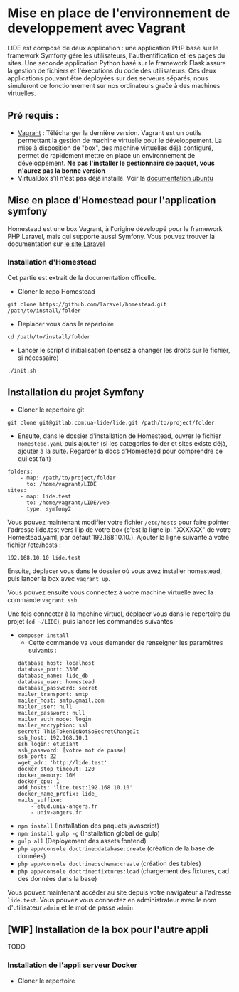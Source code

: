 # Mise en place de l'environnement de developpement avec Vagrant

LIDE est composé de deux application : une application PHP basé sur le framework Symfony gére les utilisateurs, l'authentification et les pages du sites. Une seconde application Python basé sur le framework Flask assure la gestion de fichiers et l'éxecutions du code des utilisateurs. Ces deux applications pouvant être deployées sur des serveurs séparés, nous simuleront ce fonctionnement sur nos ordinateurs graĉe à des machines virtuelles.

## Pré requis :

* [Vagrant](https://www.vagrantup.com/) : Télécharger la dernière version. Vagrant est un outils permettant la gestion de machine virtuelle pour le développement. La mise à disposition de "box", des machine virtuelles déjà configuré, permet de rapidement mettre en place un environnement de développement. **Ne pas l'installer le gestionnaire de paquet, vous n'aurez pas la bonne version**
* VirtualBox s'il n'est pas déjà installé. Voir la [documentation ubuntu](https://doc.ubuntu-fr.org/virtualbox)

## Mise en place d'Homestead pour l'application symfony

Homestead est une box Vagrant, à l'origine développé pour le framework PHP Laravel, mais qui supporte aussi Symfony. Vous pouvez trouver la documentation sur [le site Laravel](https://laravel.com/docs/5.6/homestead#first-steps)

### Installation d'Homestead

Cet partie est extrait de la documentation officelle.

* Cloner le repo Homestead
```
git clone https://github.com/laravel/homestead.git /path/to/install/folder
```

* Deplacer vous dans le repertoire
```
cd /path/to/install/folder
```

* Lancer le script d'initialisation (pensez à changer les droits sur le fichier, si nécessaire)
```
./init.sh
```

## Installation du projet Symfony

* Cloner le repertoire git
```
git clone git@gitlab.com:ua-lide/lide.git /path/to/project/folder
```

* Ensuite, dans le dossier d'installation de Homestead, ouvrer le fichier ``Homestead.yaml`` puis ajouter (si les categories folder et sites existe déjà, ajouter à la suite. Regarder la docs d'Homestead pour comprendre ce qui est fait)
```
folders:
    - map: /path/to/project/folder
      to: /home/vagrant/LIDE
sites:
    - map: lide.test
      to: /home/vagrant/LIDE/web
      type: symfony2
```

Vous pouvez maintenant modifier votre fichier `/etc/hosts` pour faire pointer l'adresse lide.test vers l'ip de votre box (c'est la ligne ip: "XXXXXX" de votre Homestead.yaml, par défaut 192.168.10.10.). Ajouter la ligne suivante à votre fichier /etc/hosts :
```
192.168.10.10 lide.test
```

Ensuite, deplacer vous dans le dossier où vous avez installer homestead, puis lancer la box avec ``vagrant up``.

Vous pouvez ensuite vous connectez à votre machine virtuelle avec la commande ``vagrant ssh``. 

Une fois connecter à la machine virtuel, déplacer vous dans le repertoire du projet (`cd ~/LIDE`), puis lancer les commandes suivantes
* `composer install`
  * Cette commande va vous demander de renseigner les paramètres suivants :
  ```
  database_host: localhost
  database_port: 3306
  database_name: lide_db
  database_user: homestead
  database_password: secret
  mailer_transport: smtp
  mailer_host: smtp.gmail.com
  mailer_user: null
  mailer_password: null
  mailer_auth_mode: login
  mailer_encryption: ssl
  secret: ThisTokenIsNotSoSecretChangeIt
  ssh_host: 192.168.10.1
  ssh_login: etudiant
  ssh_password: [votre mot de passe]
  ssh_port: 22
  wget_adr: 'http://lide.test'
  docker_stop_timeout: 120
  docker_memory: 10M
  docker_cpu: 1
  add_hosts: 'lide.test:192.168.10.10'
  docker_name_prefix: lide_
  mails_suffixe:
      - etud.univ-angers.fr
      - univ-angers.fr
  ```
* `npm install` (Installation des paquets javascript)
* `npm install gulp -g` (Installation global de gulp)
* `gulp all` (Deployement des assets fontend)
* `php app/console doctrine:database:create` (création de la base de données)
* `php app/console doctrine:schema:create` (création des tables)
* `php app/console doctrine:fixtures:load` (chargement des fixtures, cad des données dans la base)

Vous pouvez maintenant accèder au site depuis votre navigateur à l'adresse `lide.test`. Vous pouvez vous connectez en administrateur avec le nom d'utilisateur `admin` et le mot de passe `admin`

## [WIP] Installation de la box pour l'autre appli
TODO

### Installation de l'appli serveur Docker

* Cloner le repertoire 

